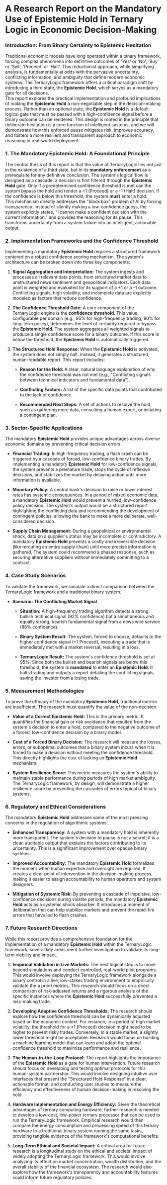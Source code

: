 # **A Research Report on the Mandatory Use of Epistemic Hold in Ternary Logic in Economic Decision-Making**

### **Introduction: From Binary Certainty to Epistemic Hesitation**

Traditional economic models have long operated within a binary framework, forcing complex phenomena into definitive outcomes of 'Yes' or 'No', 'Buy' or 'Sell', 'Proceed' or 'Halt'. This reductionist approach, while simplifying analysis, is fundamentally at odds with the pervasive uncertainty, conflicting information, and ambiguity that define modern economic systems. The TernaryLogic framework offers a critical paradigm shift by introducing a third state, the **Epistemic Hold**, which serves as a mandatory gate for all decisions.  
This report explores the practical implementation and profound implications of making the **Epistemic Hold** a non-negotiable step in the decision-making process. Rather than an optional state, the **Epistemic Hold** is a default logical gate that must be passed with a high-confidence signal before a binary outcome can be rendered. This design is rooted in the principle that deliberate hesitation is a core function of intelligent systems, and we will demonstrate how this enforced pause mitigates risk, improves accuracy, and fosters a more resilient and transparent approach to economic reasoning in real-world deployment.

### 

### **1\. The Mandatory Epistemic Hold: A Foundational Principle**

The central thesis of this report is that the value of TernaryLogic lies not just in the existence of a third state, but in its **mandatory enforcement** as a prerequisite for any definitive conclusion. The system's logical flow is designed as a cascade: a decision is first filtered through the **Epistemic Hold** gate. Only if a predetermined confidence threshold is met can the system bypass the hold and render a \+1 (Proceed) or a \-1 (Halt) decision. If the confidence is below this threshold, the system **must** enter a hold.  
This mechanism directly addresses the "black box" problem of AI by forcing transparency. Instead of silently making a low-confidence guess, the system explicitly states, "I cannot make a confident decision with the current information," and provides the reasoning for its pause. This transforms uncertainty from a system failure into an intelligent, actionable output.

### 

### **2\. Implementation Frameworks and the Confidence Threshold**

Implementing a mandatory **Epistemic Hold** requires a structured framework centered on a robust confidence scoring mechanism. The system's architecture can be broken down into three key components:

1. **Signal Aggregation and Interpretation:** The system ingests and processes all relevant data points, from structured market data to unstructured news sentiment and geopolitical indicators. Each data point is weighted and evaluated for its support of a \+1 or a \-1 outcome. Conflicting signals, high volatility, and incomplete data are explicitly modeled as factors that reduce confidence.  

2. **The Confidence Threshold Gate:** A core component of the TernaryLogic engine is the **confidence threshold**. This value, configurable per domain (e.g., 95% for high-frequency trading, 80% for long-term policy), determines the level of certainty required to bypass the **Epistemic Hold**. The system aggregates all weighted signals to produce a single confidence score for a binary outcome. If this score is below the threshold, the **Epistemic Hold** is automatically triggered.  

3. **The Structured Hold Response:** When the **Epistemic Hold** is activated, the system does not simply halt. Instead, it generates a structured, human-readable report. This report includes:

   * **Reason for the Hold:** A clear, natural language explanation of why the confidence threshold was not met (e.g., "Conflicting signals between technical indicators and fundamental data").  

   * **Conflicting Factors:** A list of the specific data points that contributed to the lack of confidence.  

   * **Recommended Next Steps:** A set of actions to resolve the hold, such as gathering more data, consulting a human expert, or initiating a contingent plan.

### 

### **3\. Sector-Specific Applications**

The mandatory **Epistemic Hold** provides unique advantages across diverse economic domains by preventing critical decision errors.

* **Financial Trading:** In high-frequency trading, a flash crash can be triggered by a cascade of forced, low-confidence binary trades. By implementing a mandatory **Epistemic Hold** for low-confidence signals, the system prevents a premature trade, stops the cycle of reflexive decisions, and stabilizes the market by delaying action until more information is available.  

* **Monetary Policy:** A central bank's decision to raise or lower interest rates has systemic consequences. In a period of mixed economic data, a mandatory **Epistemic Hold** would prevent a hurried, low-confidence policy decision. The system's output would be a structured report highlighting the conflicting data and recommending the development of contingent policies, allowing the bank to make a more deliberate, well-considered decision.  

* **Supply Chain Management:** During a geopolitical or environmental shock, data on a supplier's status may be incomplete or contradictory. A mandatory **Epistemic Hold** prevents a costly and irreversible decision (like rerouting an entire supply chain) until more precise information is gathered. The system could recommend a phased response, such as securing alternative suppliers without immediately committing to a contract.

### 

### **4\. Case Study Scenarios**

To validate the framework, we simulate a direct comparison between the TernaryLogic framework and a traditional binary system.

* **Scenario: The Conflicting Market Signal**  

  * **Situation:** A high-frequency trading algorithm detects a strong, bullish technical signal (92% confidence) but a simultaneous and equally strong, bearish fundamental signal from a news wire service (88% confidence).  

  * **Binary System Result:** The system, forced to choose, defaults to the higher confidence signal (+1 Proceed), executing a trade that is immediately met with a market reversal, resulting in a loss.  

  * **TernaryLogic Result:** The system's confidence threshold is set at 95%. Since both the bullish and bearish signals are below this threshold, the system is **mandated** to enter an **Epistemic Hold**. It halts trading and outputs a report detailing the conflicting signals, saving the investor from a losing trade.

### 

### **5\. Measurement Methodologies**

To prove the efficacy of the mandatory **Epistemic Hold**, traditional metrics are insufficient. The research must quantify the value of the non-decision.

* **Value of a Correct Epistemic Hold:** This is the primary metric. It quantifies the financial gain or risk avoidance that resulted from the system's decision to enter a hold, compared to the negative outcome of a forced, low-confidence decision by a binary model.  

* **Cost of a Forced Binary Decision:** The research will measure the losses, errors, or suboptimal outcomes that a binary system incurs when it is forced to make a decision without meeting the confidence threshold. This directly highlights the cost of lacking an **Epistemic Hold** mechanism.  

* **System Resilience Score:** This metric measures the system's ability to maintain stable performance during periods of high market ambiguity. The TernaryLogic framework, by design, will demonstrate a higher resilience score by preventing the cascades of errors typical of binary systems.

### 

### **6\. Regulatory and Ethical Considerations**

The mandatory **Epistemic Hold** addresses some of the most pressing concerns in the regulation of algorithmic systems.

* **Enhanced Transparency:** A system with a mandatory hold is inherently more transparent. The system's decision to pause is not a secret; it is a clear, auditable output that explains the factors contributing to its uncertainty. This is a significant improvement over opaque binary systems.  

* **Improved Accountability:** The mandatory **Epistemic Hold** formalizes the moment when human expertise and oversight are required. It creates a clear point of intervention in the decision-making process, making it easier to assign accountability to human operators and system designers.  

* **Mitigation of Systemic Risk:** By preventing a cascade of impulsive, low-confidence decisions during volatile periods, the mandatory **Epistemic Hold** acts as a systemic shock absorber. It introduces a moment of deliberation that can help stabilize markets and prevent the rapid-fire errors that have led to flash crashes.

### 

### **7\. Future Research Directions**

While this report provides a comprehensive foundation for the implementation of a mandatory **Epistemic Hold** within the TernaryLogic framework, several key areas merit further investigation to validate its long-term viability and impact.

1. **Empirical Validation in Live Markets:** The next logical step is to move beyond simulations and conduct controlled, real-world pilot programs. This would involve deploying the TernaryLogic framework alongside a binary control in a live, low-stakes trading environment to empirically validate the a priori metrics. This research should focus on a direct comparison of risk-adjusted returns and a rigorous analysis of the specific instances where the **Epistemic Hold** successfully prevented a loss-making trade.  

2. **Developing Adaptive Confidence Thresholds:** The research should explore how the confidence threshold can be dynamically adjusted based on the economic context. For instance, in a period of high market volatility, the threshold for a \+1 (Proceed) decision might need to be higher to prevent risky trades. Conversely, in a stable market, a slightly lower threshold might be acceptable. Research would focus on building a machine learning model that can learn and adapt the optimal confidence threshold to maximize performance and resilience.  

3. **The Human-in-the-Loop Protocol:** The report highlights the importance of the **Epistemic Hold** as a gate for human intervention. Future research should focus on developing and testing optimal protocols for this human-system partnership. This would involve designing intuitive user interfaces that present the "Structured Hold Response" in a clear, actionable format, and conducting user studies to measure the efficiency and effectiveness of human decision-making in resolving the hold.  

4. **Hardware Implementation and Energy Efficiency:** Given the theoretical advantages of ternary computing hardware, further research is needed to develop a low-cost, low-power ternary processor that can be used to run the TernaryLogic framework. Empirical research would then compare the energy consumption and processing speed of this ternary hardware to a traditional binary system running the same tasks, providing tangible evidence of the framework's computational benefits.  

5. **Long-Term Ethical and Societal Impact:** A critical area for future research is a longitudinal study on the ethical and societal impact of widely adopting the TernaryLogic framework. This would involve analyzing its effect on market concentration, wealth distribution, and the overall stability of the financial ecosystem. The research would also explore how the framework's transparency and accountability features could inform future regulatory policies.
